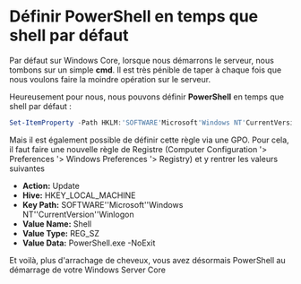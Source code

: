# Définir PowerShell en temps que shell par défaut 
 
Par défaut sur Windows Core, lorsque nous démarrons le serveur, nous 
tombons sur un simple **cmd**. Il est très pénible de taper à chaque 
fois que nous voulons faire la moindre opération sur le serveur. 
 
Heureusement pour nous, nous pouvons définir **PowerShell** en temps que 
shell par défaut : 
 
``` powershell 
Set-ItemProperty -Path HKLM:'SOFTWARE'Microsoft'Windows NT'CurrentVersion'Winlogon -Name Shell -Value PowerShell.exe -NoExit 
``` 
 
Mais il est également possible de définir cette règle via une GPO. Pour 
cela, il faut faire une nouvelle règle de Registre (Computer 
Configuration '> Preferences '> Windows Preferences '> Registry) et y 
rentrer les valeurs suivantes 
 
-   **Action:** Update 
-   **Hive:** HKEY_LOCAL_MACHINE 
-   **Key Path:** SOFTWARE''Microsoft''Windows 
    NT''CurrentVersion''Winlogon 
-   **Value Name:** Shell 
-   **Value Type:** REG_SZ 
-   **Value Data:** PowerShell.exe -NoExit 
 
Et voilà, plus d'arrachage de cheveux, vous avez désormais PowerShell 
au démarrage de votre Windows Server Core 

